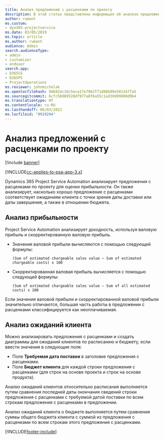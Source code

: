 ```yaml
---
title: Анализ предложений с расценками по проекту
description: В этой статье представлена информация об анализе предложений с расценками по проекту.
author: rumant
ms.custom:
- dyn365-projectservice
ms.date: 03/05/2019
ms.topic: article
ms.author: rumant
audience: Admin
search.audienceType:
- admin
- customizer
- enduser
search.app:
- D365CE
- D365PS
- ProjectOperations
ms.reviewer: johnmichalak
ms.openlocfilehash: 9db924c16c5eca17e7962ff1d88b09e581347fa5
ms.sourcegitcommit: 6cfc50d89528df977a8f6a55c1ad39d99800d9b4
ms.translationtype: HT
ms.contentlocale: ru-RU
ms.lasthandoff: 06/03/2022
ms.locfileid: "8919294"
---
```

# <a name="analysis-of-project-quotes"></a>Анализ предложений с расценками по проекту

[!include [banner](../includes/psa-now-project-operations.md)]

[!INCLUDE[cc-applies-to-psa-app-3.x](../includes/cc-applies-to-psa-app-3x.md)]

Dynamics 365 Project Service Automation анализирует предложения с расценками по проекту для оценки прибыльности. Он также анализирует, насколько хорошо предложение с расценками соответствует ожиданиям клиента с точки зрения даты доставки или даты завершения, а также в отношении бюджета.

## <a name="profitability-analysis"></a>Анализ прибыльности

Project Service Automation анализирует доходность, используя валовую прибыль и скорректированную валовую прибыль.

- Значения валовой прибыли вычисляются с помощью следующей формулы:

  `
    (Sum of estimated chargeable sales value – Sum of estimated chargeable costs) x 100
  `
- Скорректированная валовая прибыль вычисляется с помощью следующей формулы:

  `
    (Sum of estimated chargeable sales value – Sum of all estimated costs) x 100
  `

Если значения валовой прибыли и скорректированной валовой прибыли значительно отличаются, большая часть работы в предложении с расценками классифицируется как неоплачиваемая.

## <a name="analysis-of-customer-expectations"></a>Анализ ожиданий клиента

Можно анализировать предложения с расценками и создать диаграммы для ожиданий клиентов по расписанию и бюджету, если ввести значения в следующие поля:

- Поле **Требуемая дата поставки** в заголовке предложения с расценками.
- Поле **Бюджет клиента** для каждой строки предложения с расценками (для строк на основе проекта и строк на основе продукта).

Анализ ожиданий клиентов относительно расписания выполняется путем сравнения последней даты окончания сведений строки предложения с расценками с требуемой датой поставки по всем строкам предложения с расценками в предложении.

Анализ ожиданий клиента о бюджете выполняется путем сравнения суммы общего бюджета клиента с суммой из предложения с расценками по всем строкам этого предложения с расценками.


[!INCLUDE[footer-include](../includes/footer-banner.md)]
